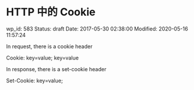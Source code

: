 # HTTP 中的 Cookie


wp_id: 583
Status: draft
Date: 2017-05-30 02:38:00
Modified: 2020-05-16 11:57:24


In request, there is a cookie header

Cookie: key=value; key=value

In response, there is a set-cookie header

Set-Cookie: key=value;